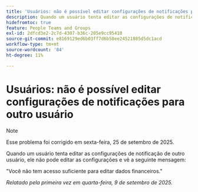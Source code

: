 ```yaml
---
title: 'Usuários: não é possível editar configurações de notificações para outro usuário'
description: Quando um usuário tenta editar as configurações de notificação de outro usuário, ele não pode editar as configurações e vê uma mensagem de erro.
hidefromtoc: true
feature: People Teams and Groups
exl-id: 2dfcd3e2-2c7d-4307-b36c-205e9cc95410
source-git-commit: e8169129ed6b03ff7d6b58ee24521885d5dc1acd
workflow-type: tm+mt
source-wordcount: '84'
ht-degree: 11%

---
```


# Usuários: não é possível editar configurações de notificações para outro usuário

>[!NOTE]
>
>Esse problema foi corrigido em sexta-feira, 25 de setembro de 2025.

Quando um usuário tenta editar as configurações de notificação de outro usuário, ele não pode editar as configurações e vê a seguinte mensagem:

&quot;Você não tem acesso suficiente para editar dados financeiros.&quot;

_Relatado pela primeira vez em quarta-feira, 9 de setembro de 2025._
